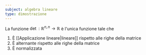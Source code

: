 ```yaml
---
subject: algebra lineare
type: dimostrazione
---
```

La funzione $\det:\mathbb{R}^{n,n}\to\mathbb{R}$ è l'unica funzione tale che
1. È [[Applicazione lineare|lineare]] rispetto alle righe della matrice
2. È alternante rispetto alle righe della matrice
3. È normalizzata